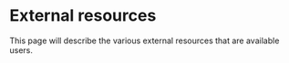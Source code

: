 # External resources

This page will describe the various external resources that are available users. 